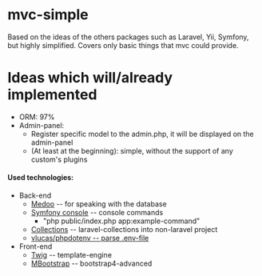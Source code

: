 # mvc-simple
Based on the ideas of the others packages such as Laravel, Yii, Symfony, but highly simplified. Covers only basic things that mvc could provide.

# Ideas which will/already implemented
- ORM: 97%
- Admin-panel:
    - Register specific model to the admin.php, it will be displayed on the admin-panel
    - (At least at the beginning): simple, without the support of any custom's plugins

#### Used technologies:
<ul>
    <li>Back-end
        <ul>
            <li><a href="https://medoo.in/">Medoo</a> -- for speaking with the database</li>
            <li><a href="https://symfony.com/doc/current/components/console.html">Symfony console</a> -- console commands
                <ul>
                    <li>"php public/index.php app:example-command"</li>
                </ul>
            </li>
            <li><a href="https://github.com/tightenco/collect">Collections</a> -- laravel-collections into non-laravel project</li>
            <li><a href="https://github.com/vlucas/phpdotenv">vlucas/phpdotenv -- parse .env-file</a></li>
        </ul>
    </li>
    <li>Front-end
        <ul>
            <li><a href="https://twig.symfony.com/">Twig</a> -- template-engine</li>
            <li><a href="https://mdbootstrap.com/">MBootstrap</a> -- bootstrap4-advanced</li>
        </ul>
    </li>
</ul>
